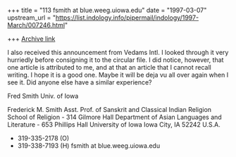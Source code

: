 +++
title = "113 fsmith at blue.weeg.uiowa.edu"
date = "1997-03-07"
upstream_url = "https://list.indology.info/pipermail/indology/1997-March/007246.html"

+++
[Archive link](https://list.indology.info/pipermail/indology/1997-March/007246.html)

I also received this announcement from Vedams Intl. I looked through it
very hurriedly before consigning it to the circular file. I did notice,
however, that one article is attributed to me, and at that an article that
I cannot recall writing. I hope it is a good one. Maybe it will be deja vu
all over again when I see it. Did anyone else have a similar experience?

Fred Smith
Univ. of Iowa

Frederick M. Smith
Asst. Prof. of Sanskrit and Classical Indian Religion
School of Religion - 314 Gilmore Hall
Department of Asian Languages and Literature - 653 Phillips Hall
University of Iowa
Iowa City, IA  52242  U.S.A.
+ 319-335-2178 (O)
+ 319-338-7193 (H)
fsmith at blue.weeg.uiowa.edu






